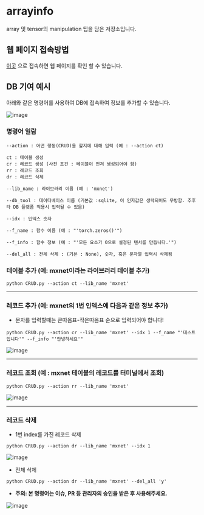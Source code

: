 # arrayinfo

array 및 tensor의 manipulation 팁을 담은 저장소입니다.

## 웹 페이지 접속방법

[이곳](kaintels.github.io/arrayinfo/) 으로 접속하면 웹 페이지를 확인 할 수 있습니다.

## DB 기여 예시

아래와 같은 명령어를 사용하여 DB에 접속하여 정보를 추가할 수 있습니다.

![image](https://user-images.githubusercontent.com/38157496/124503341-53aac980-de00-11eb-9498-301b05ffcc14.png)

### 명령어 일람

```
--action : 어떤 행동(CRUD)을 할지에 대해 입력 (예 : --action ct)

ct : 테이블 생성
cr : 레코드 생성 (사전 조건 : 테이블이 먼저 생성되어야 함)
rr : 레코드 조회
dr : 레코드 삭제

--lib_name : 라이브러리 이름 (예 : 'mxnet')

--db_tool : 데이터베이스 이름 (기본값 :sqlite, 이 인자값은 생략되어도 무방함. 추후 타 DB 플랫폼 적용시 입력될 수 있음)

--idx : 인덱스 숫자

--f_name : 함수 이름 (예 : "'torch.zeros()'")

--f_info : 함수 정보 (예 : "'모든 요소가 0으로 설정된 텐서를 만듭니다.'")

--del_all : 전체 삭제 : (기본 : None), 숫자, 혹은 문자열 입력시 삭제됨
```

### 테이블 추가 (예: mxnet이라는 라이브러리 테이블 추가)

`python CRUD.py --action ct --lib_name 'mxnet'`

---

### 레코드 추가 (예: mxnet의 1번 인덱스에 다음과 같은 정보 추가)

- 문자를 입력할때는 큰따옴표-작은따옴표 순으로 입력되어야 합니다!

`python CRUD.py --action cr --lib_name 'mxnet' --idx 1 --f_name "'테스트입니다'" --f_info "'안녕하세요'"`

![image](https://user-images.githubusercontent.com/38157496/124503462-940a4780-de00-11eb-8989-154bca85fc8b.png)

---

### 레코드 조회 (예 : mxnet 테이블의 레코드를 터미널에서 조회)

`python CRUD.py --action rr --lib_name 'mxnet'`

![image](https://user-images.githubusercontent.com/38157496/124503770-2dd1f480-de01-11eb-97b2-02e87884ebcb.png)

---

### 레코드 삭제

- 1번 index를 가진 레코드 삭제

`python CRUD.py --action dr --lib_name 'mxnet' --idx 1`

![image](https://user-images.githubusercontent.com/38157496/124503660-f8c5a200-de00-11eb-8860-9a90468f8510.png)

- 전체 삭제

`python CRUD.py --action dr --lib_name 'mxnet' --del_all 'y'`

- **주의: 본 명령어는 이슈, PR 등 관리자의 승인을 받은 후 사용해주세요.**

![image](https://user-images.githubusercontent.com/38157496/124503838-493cff80-de01-11eb-9852-eb70b5f27acd.png)

